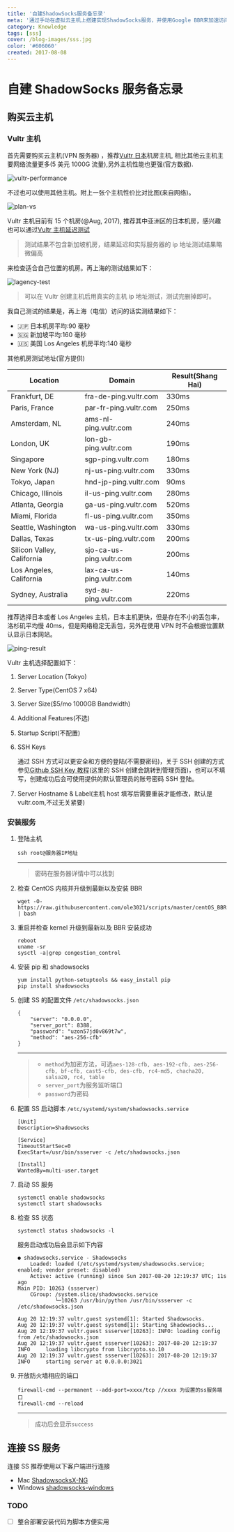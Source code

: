 ```yaml
---
title: '自建ShadowSocks服务备忘录'
meta: '通过手动在虚拟云主机上搭建实现ShadowSocks服务，并使用Google BBR来加速访问速度。'
category: Knowledge
tags: [sss]
cover: /blog-images/sss.jpg
color: '#606060'
created: 2017-08-08
---
```


# 自建 ShadowSocks 服务备忘录

## 购买云主机

### Vultr 主机

首先需要购买云主机(VPN 服务器) ，推荐[Vultr 日本](http://www.vultr.com/?ref=7092244)机房主机, 相比其他云主机主要网络流量更多(5 美元 1000G 流量),另外主机性能也更强(官方数据).

![vultr-performance](/blog-images/vultr-performance.png)

不过也可以使用其他主机。附上一张个主机性价比对比图(来自网络)。

![plan-vs](/blog-images/plan-vs.png)

Vultr 主机目前有 15 个机房(@Aug, 2017), 推荐其中亚洲区的日本机房，感兴趣也可以通过[Vultr 主机延迟测试](http://cloudharmony.com/speedtest-latency-for-vultr:compute)

> 测试结果不包含新加坡机房，结果延迟和实际服务器的 ip 地址测试结果略微偏高

来检查适合自己位置的机房。再上海的测试结果如下：

![lagency-test](/blog-images/lagency-test.png)

> 可以在 Vultr 创建主机后用真实的主机 ip 地址测试，测试完删掉即可。

我自己测试的结果是，再上海（电信）访问的话实测结果如下：

- 🇯🇵 日本机房平均:90 毫秒
- 🇸🇬 新加坡平均:160 毫秒
- 🇺🇸 美国 Los Angeles 机房平均:140 毫秒

其他机房测试地址(官方提供)

| Location                   | Domain                   | Result(Shang Hai) |
| -------------------------- | ------------------------ | ----------------- |
| Frankfurt, DE              | fra-de-ping.vultr.com    | 330ms             |
| Paris, France              | par-fr-ping.vultr.com    | 250ms             |
| Amsterdam, NL              | ams-nl-ping.vultr.com    | 240ms             |
| London, UK                 | lon-gb-ping.vultr.com    | 190ms             |
| Singapore                  | sgp-ping.vultr.com       | 180ms             |
| New York (NJ)              | nj-us-ping.vultr.com     | 330ms             |
| Tokyo, Japan               | hnd-jp-ping.vultr.com    | 90ms              |
| Chicago, Illinois          | il-us-ping.vultr.com     | 280ms             |
| Atlanta, Georgia           | ga-us-ping.vultr.com     | 520ms             |
| Miami, Florida             | fl-us-ping.vultr.com     | 350ms             |
| Seattle, Washington        | wa-us-ping.vultr.com     | 330ms             |
| Dallas, Texas              | tx-us-ping.vultr.com     | 200ms             |
| Silicon Valley, California | sjo-ca-us-ping.vultr.com | 200ms             |
| Los Angeles, California    | lax-ca-us-ping.vultr.com | 140ms             |
| Sydney, Australia          | syd-au-ping.vultr.com    | 220ms             |

推荐选择日本或者 Los Angeles 主机，日本主机更快，但是存在不小的丢包率，洛杉矶平均慢 40ms，但是网络稳定无丢包，另外在使用 VPN 时不会根据位置默认显示日本网站。

![ping-result](/blog-images/ping-result.png)

Vultr 主机选择配置如下：

1. Server Location (Tokyo)

2. Server Type(CentOS 7 x64)

3. Server Size(\$5/mo 1000GB Bandwidth)

4. Additional Features(不选)

5. Startup Script(不配置)

6. SSH Keys

   通过 SSH 方式可以更安全和方便的登陆(不需要密码)，关于 SSH 创建的方式参见[Github SSH Key 教程](https://help.github.com/articles/generating-a-new-ssh-key-and-adding-it-to-the-ssh-agent/)(这里的 SSH 创建会跳转到管理页面)，也可以不填写，创建成功后会可使用提供的默认管理员的账号密码 SSH 登陆。

7. Server Hostname & Label(主机 host 填写后需要重装才能修改，默认是 vultr.com,不过无关紧要)

### 安装服务

1. 登陆主机

   ```
   ssh root@服务器IP地址
   ```

   ***

   > 密码在服务器详情中可以找到

2. 检查 CentOS 内核并升级到最新以及安装 BBR

   ```
   wget -O- https://raw.githubusercontent.com/ole3021/scripts/master/centOS_BBR.sh | bash
   ```

3. 重启并检查 kernel 升级到最新以及 BBR 安装成功

   ```
   reboot
   uname -sr
   sysctl -a|grep congestion_control
   ```

4. 安装 pip 和 shadowsocks

   ```
   yum install python-setuptools && easy_install pip
   pip install shadowsocks
   ```

5. 创建 SS 的配置文件 `/etc/shadowsocks.json`

   ```
   {
       "server": "0.0.0.0",
       "server_port": 8388,
       "password": "uzon57jd0v869t7w",
       "method": "aes-256-cfb"
   }
   ```

   ***

   > - `method`为加密方法，可选`aes-128-cfb, aes-192-cfb, aes-256-cfb, bf-cfb, cast5-cfb, des-cfb, rc4-md5, chacha20, salsa20, rc4, table`
   > - `server_port`为服务监听端口
   > - `password`为密码

6. 配置 SS 启动脚本 `/etc/systemd/system/shadowsocks.service`

   ```
   [Unit]
   Description=Shadowsocks

   [Service]
   TimeoutStartSec=0
   ExecStart=/usr/bin/ssserver -c /etc/shadowsocks.json

   [Install]
   WantedBy=multi-user.target
   ```

7. 启动 SS 服务

   ```
   systemctl enable shadowsocks
   systemctl start shadowsocks
   ```

8. 检查 SS 状态

   ```
   systemctl status shadowsocks -l
   ```

   服务启动成功后会显示如下内容

   ```
   ● shadowsocks.service - Shadowsocks
       Loaded: loaded (/etc/systemd/system/shadowsocks.service; enabled; vendor preset: disabled)
       Active: active (running) since Sun 2017-08-20 12:19:37 UTC; 11s ago
   Main PID: 10263 (ssserver)
       CGroup: /system.slice/shadowsocks.service
               └─10263 /usr/bin/python /usr/bin/ssserver -c /etc/shadowsocks.json

   Aug 20 12:19:37 vultr.guest systemd[1]: Started Shadowsocks.
   Aug 20 12:19:37 vultr.guest systemd[1]: Starting Shadowsocks...
   Aug 20 12:19:37 vultr.guest ssserver[10263]: INFO: loading config from /etc/shadowsocks.json
   Aug 20 12:19:37 vultr.guest ssserver[10263]: 2017-08-20 12:19:37 INFO     loading libcrypto from libcrypto.so.10
   Aug 20 12:19:37 vultr.guest ssserver[10263]: 2017-08-20 12:19:37 INFO     starting server at 0.0.0.0:3021
   ```

9. 开放防火墙相应的端口

   ```
   firewall-cmd --permanent --add-port=xxxx/tcp //xxxx 为设置的ss服务端口
   firewall-cmd --reload
   ```

   ***

   > 成功后会显示`success`

## 连接 SS 服务

连接 SS 推荐使用以下客户端进行连接

- Mac [ShadowsocksX-NG](https://github.com/shadowsocks/ShadowsocksX-NG)
- Windows [shadowsocks-windows](https://github.com/shadowsocks/shadowsocks-windows)

### TODO

- [ ] 整合部署安装代码为脚本方便实用

